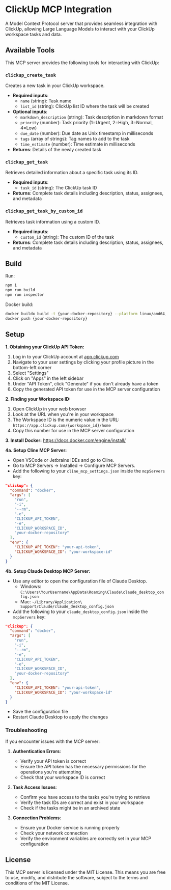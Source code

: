 # ClickUp MCP Integration

A Model Context Protocol server that provides seamless integration with ClickUp, allowing Large Language Models to interact with your ClickUp workspace tasks and data.

## Available Tools

This MCP server provides the following tools for interacting with ClickUp:

### `clickup_create_task`

Creates a new task in your ClickUp workspace.

- **Required inputs**:
  - `name` (string): Task name
  - `list_id` (string): ClickUp list ID where the task will be created
- **Optional inputs**:
  - `markdown_description` (string): Task description in markdown format
  - `priority` (number): Task priority (1=Urgent, 2=High, 3=Normal, 4=Low)
  - `due_date` (number): Due date as Unix timestamp in milliseconds
  - `tags` (array of strings): Tag names to add to the task
  - `time_estimate` (number): Time estimate in milliseconds
- **Returns**: Details of the newly created task

### `clickup_get_task`

Retrieves detailed information about a specific task using its ID.

- **Required inputs**:
  - `task_id` (string): The ClickUp task ID
- **Returns**: Complete task details including description, status, assignees, and metadata

### `clickup_get_task_by_custom_id`

Retrieves task information using a custom ID.

- **Required inputs**:
  - `custom_id` (string): The custom ID of the task
- **Returns**: Complete task details including description, status, assignees, and metadata

## Build

Run:

```bash
npm i
npm run build
npm run inspector
```

Docker build:

```bash
docker buildx build -t {your-docker-repository} --platform linux/amd64,linux/arm64 .
docker push {your-docker-repository}
```

## Setup

**1. Obtaining your ClickUp API Token:**

1. Log in to your ClickUp account at [app.clickup.com](https://app.clickup.com)
2. Navigate to your user settings by clicking your profile picture in the bottom-left corner
3. Select "Settings"
4. Click on "Apps" in the left sidebar
5. Under "API Token", click "Generate" if you don't already have a token
6. Copy the generated API token for use in the MCP server configuration

**2. Finding your Workspace ID:**

1. Open ClickUp in your web browser
2. Look at the URL when you're in your workspace
3. The Workspace ID is the numeric value in the URL: `https://app.clickup.com/{workspace_id}/home`
4. Copy this number for use in the MCP server configuration

**3. Install Docker:** https://docs.docker.com/engine/install/

**4a. Setup Cline MCP Server:**

- Open VSCode or Jetbrains IDEs and go to Cline.
- Go to MCP Servers → Installed → Configure MCP Servers.
- Add the following to your `cline_mcp_settings.json` inside the `mcpServers` key:

```json
"clickup": {
  "command": "docker",
  "args": [
    "run",
    "-i",
    "--rm",
    "-e",
    "CLICKUP_API_TOKEN",
    "-e",
    "CLICKUP_WORKSPACE_ID",
    "your-docker-repository"
  ],
  "env": {
    "CLICKUP_API_TOKEN": "your-api-token",
    "CLICKUP_WORKSPACE_ID": "your-workspace-id"
  }
}
```

**4b. Setup Claude Desktop MCP Server:**

- Use any editor to open the configuration file of Claude Desktop.
  - Windows: `C:\Users\YourUsername\AppData\Roaming\Claude\claude_desktop_config.json`
  - Mac: `~/Library/Application\ Support/Claude/claude_desktop_config.json`
- Add the following to your `claude_desktop_config.json` inside the `mcpServers` key:

```json
"clickup": {
  "command": "docker",
  "args": [
    "run",
    "-i",
    "--rm",
    "-e",
    "CLICKUP_API_TOKEN",
    "-e",
    "CLICKUP_WORKSPACE_ID",
    "your-docker-repository"
  ],
  "env": {
    "CLICKUP_API_TOKEN": "your-api-token",
    "CLICKUP_WORKSPACE_ID": "your-workspace-id"
  }
}
```

- Save the configuration file
- Restart Claude Desktop to apply the changes

### Troubleshooting

If you encounter issues with the MCP server:

1. **Authentication Errors**:

   - Verify your API token is correct
   - Ensure the API token has the necessary permissions for the operations you're attempting
   - Check that your workspace ID is correct

2. **Task Access Issues**:

   - Confirm you have access to the tasks you're trying to retrieve
   - Verify the task IDs are correct and exist in your workspace
   - Check if the tasks might be in an archived state

3. **Connection Problems**:

   - Ensure your Docker service is running properly
   - Check your network connection
   - Verify the environment variables are correctly set in your MCP configuration

## License

This MCP server is licensed under the MIT License. This means you are free to use, modify, and distribute the software, subject to the terms and conditions of the MIT License.

